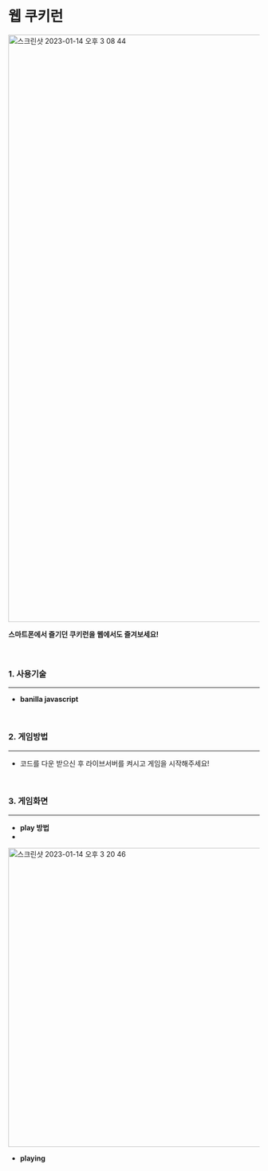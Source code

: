 # 웹 쿠키런

<img width="1178" alt="스크린샷 2023-01-14 오후 3 08 44" src="https://user-images.githubusercontent.com/107898063/212458533-d26c4952-6dc3-44be-ae00-85c73984501d.png">

**스마트폰에서 즐기던 쿠키런을 웹에서도 즐겨보세요!**
<br/>
<br/>
<br/>

### 1. 사용기술
-----------------------
- **banilla javascript**
<br/>

### 2. 게임방법
----------------------
- 코드를 다운 받으신 후 라이브서버를 켜시고 게임을 시작해주세요!
<br/>

### 3. 게임화면
----------------------

- **play 방법**
- 
<img width="600" alt="스크린샷 2023-01-14 오후 3 20 46" src="https://user-images.githubusercontent.com/107898063/212459052-19a8373a-f595-4e9d-9ce2-60d8cc939fa8.png">
<br/>

- **playing**

